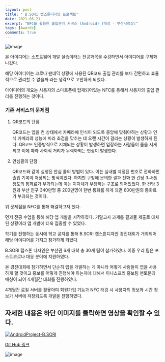 ```yaml
---
layout: post
title: " B.SORI 캡스톤디자인 프로젝트"
date: 2021-06-21
excerpt: "NFC를 활용한 출입관리 서비스 (Android) [대상 - 부산시장상]"
tags: [Awards]
comments: true
---
```

![image](https://user-images.githubusercontent.com/70894372/193744327-b552c21c-ae83-444b-8948-9f5a261659b3.png)

본 아이디어는 소프트웨어 개발 실습이라는 전공과목을 수강하면서 아이디어를 구체화 나갔다.

해당 아이디어는 코로나 팬데믹 상황에 사용된 QR코드 출입 관리를 보다 간편하고 효율적으로 관리할 수 없을까 라는 생각으로 고안하게 되었다.

아이디어의 개요는 사용자의 스마트폰에 탑재되어있는 NFC를 통해서 사용자의 출입 관리를 진행하는 것이다.

### 기존 서비스의 문제점
1. QR코드의 단점

    QR코드는 앱을 켠 상태에서 카메라에 인식이 되도록 중앙에 맞춰야하는 상황과 인식 카메라의 성능에 따라 초점을 맞추는 데 오랜 시간이 걸리는 상황이 발생하게 된다.
QR코드 인증방식으로 지체되는 상황이 발생하면 입장하는 사람들이 줄을 서게 되고 이에 따라 사회적 거리가 무력화되는 현상이 발생한다.

2. 안심콜의 단점 

    QR코드와 같이 실행된 안심 콜의 방법이 있다. 이는 실내별 지정된 번호로 전화하면 출입 기록이 저장되는 방식이었다. 하지만 구청에 문의한 결과 전화 한 건당 3~5원 정도의 통화료가 부과되는데 이는 지자체가 부담하는 구조로 되어있었다. 한 건당 3원과 부산 인구 340만명 중 200만명이 한번 통화를 하게 되면 600만원의 통화료가 부과되는 것이다.

위 문제점을 NFC를 통해 해결하고자 했다.

먼저 전공 수업을 통해 해당 앱 개발을 시작하였다. 기말고사 과제를 결과물 제출로 대체된 상황이라 앱 개발에 더욱 집중할 수 있었다.

학기를 진행하는 동시에 학교 공지를 통해 B.SORI 캡스톤디자인 경진대회가 개최되어 해당 아이디어를 가지고 참가하게 되었다.

B.SORI 캡스톤 디자인은 부산권 6개 대학 총 30개 팀이 참가하였다. 이중 우리 팀은 포스트코로나 대응 분야에 지원하였다.

본 경진대회에 참가하면서 단순히 앱을 개발하는 게 아니라 어떻게 사람들이 앱을 사용하게 할 것이고 홍보를 어떻게 진행해야 하는지에 대해서 이니스프리 홍보팀 멘토분과 매칭이 되어 4개월간 대회를 진행하였다.

4개월간 로컬 서버를 활욯아여 회원가입 기능과 NFC 태깅 시 사용자의 정보와 시간 정보가 서버에 저장되도록 개발을 진행하였다.

## 자세한 내용은 하단 이미지를 클릭하면 영상을 확인할 수 있다.
[![AndroidProject-B.SORI](https://user-images.githubusercontent.com/70894372/191697398-755cea8e-a8dd-41df-9b3a-03f04197cd61.png)](https://www.youtube.com/watch?v=ABxqoIRNgns)

[Git Hub 링크](https://github.com/glydokid/AndroidProject-B.SORI)

![image](https://user-images.githubusercontent.com/70894372/193972397-faa904dc-fd4b-4ca8-a96f-2ab250debcd9.png)